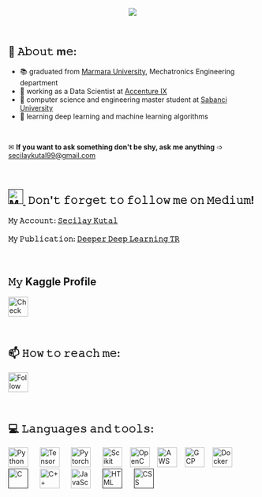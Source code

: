 
<!---
seccily/seccily is a ✨ special ✨ repository because its `README.md` (this file) appears on your GitHub profile.
You can click the Preview link to take a look at your changes.
--->

<p align="center"><img src="https://user-images.githubusercontent.com/52993055/119868358-9e931080-bf27-11eb-97f8-d7f7e734ecec.gif" /></p>
<p>&nbsp;</p>

## :book: 𝙰𝚋𝚘𝚞𝚝 m𝚎:
- 📚 graduated from [Marmara University](https://www.marmara.edu.tr/en), Mechatronics Engineering department
- 💼 working as a Data Scientist at [Accenture IX](https://www.accenture.com/ch-en/careers/explore-careers/area-of-interest/turkey-careers) 
- 🎒 computer science and engineering master student at [Sabanci University](https://www.sabanciuniv.edu/en)
- 🌱 learning deep learning and machine learning algorithms 
<p>&nbsp;</p>

✉ **If you want to ask something don't be shy, ask me anything** ➩ secilaykutal99@gmail.com
<p>&nbsp;</p>

## [<img src="https://simpleicons.org/icons/medium.svg" title="Medium" width="30" height="30"/>&nbsp;]() 𝙳𝚘𝚗'𝚝 𝚏𝚘𝚛𝚐𝚎𝚝 𝚝𝚘 𝚏𝚘𝚕𝚕𝚘𝚠 𝚖𝚎 𝚘𝚗 𝙼𝚎𝚍𝚒𝚞𝚖!

#### 𝙼𝚢 𝙰𝚌𝚌𝚘𝚞𝚗𝚝: <a href="https://secilaykutal.medium.com/" target="_blank"> 𝚂𝚎𝚌𝚒𝚕𝚊𝚢 𝙺𝚞𝚝𝚊𝚕 </a>
 
#### 𝙼𝚢 𝙿𝚞𝚋𝚕𝚒𝚌𝚊𝚝𝚒𝚘𝚗: <a href="https://medium.com/deeper-deep-learning-tr" target="_blank"> 𝙳𝚎𝚎𝚙𝚎𝚛 𝙳𝚎𝚎𝚙 𝙻𝚎𝚊𝚛𝚗𝚒𝚗𝚐 𝚃𝚁 </a>
<p>&nbsp;</p>

## 𝙼𝚢 Kaggle Profile
[<img src="https://simpleicons.org/icons/kaggle.svg" height="40em" align="center" title="Check out my profile"/>](https://www.kaggle.com/secilaykutal)
<p>&nbsp;</p>


## 📫 𝙷𝚘𝚠 𝚝𝚘 𝚛𝚎𝚊𝚌𝚑 𝚖𝚎:
[<img src="https://images.icon-icons.com/2428/PNG/512/linkedin_black_logo_icon_147114.png" height="40em" align="center" title="Follow me on LinkedIn"/>](https://www.linkedin.com/in/secilaykutal/)
<p>&nbsp;</p>

## 💻 𝙻𝚊𝚗𝚐𝚞𝚊𝚐𝚎𝚜 𝚊𝚗𝚍 𝚝𝚘𝚘𝚕𝚜:

[<img src="https://simpleicons.org/icons/python.svg" title="Python" width="40" height="40"/>](https://www.python.org/)&nbsp;	&nbsp;	&nbsp;
[<img src="https://simpleicons.org/icons/tensorflow.svg" title="TensorFlow" width="40" height="40"/>](https://www.tensorflow.org/)&nbsp;	&nbsp;	&nbsp;
[<img src="https://simpleicons.org/icons/pytorch.svg" title="Pytorch" width="40" height="40"/>](https://pytorch.org/)&nbsp; &nbsp; &nbsp;
[<img src="https://simpleicons.org/icons/scikitlearn.svg" title="Scikit Learn" width="40" height="40"/>](https://scikit-learn.org/stable/)&nbsp;&nbsp;&nbsp;
[<img src="https://simpleicons.org/icons/opencv.svg" title="OpenCV" width="40" height="40"/>](https://opencv.org/)&nbsp;&nbsp;&nbsp;
[<img src="https://simpleicons.org/icons/amazonwebservices.svg" title="AWS" width="40" height="40"/>](https://opencv.org/)&nbsp;&nbsp;&nbsp;
[<img src="https://simpleicons.org/icons/googlecloud.svg" title="GCP" width="40" height="40"/>](https://opencv.org/)&nbsp;&nbsp;&nbsp;
[<img src="https://simpleicons.org/icons/docker.svg" title="Docker" width="40" height="40"/>](https://opencv.org/)&nbsp;&nbsp;&nbsp;
[<img src="https://simpleicons.org/icons/c.svg" title="C" width="40" height="40"/></a>]()&nbsp;	&nbsp;	&nbsp;
[<img src="https://simpleicons.org/icons/cplusplus.svg" title="C++" width="40" height="40"/>](https://www.cplusplus.com/)&nbsp;	&nbsp;	&nbsp;
[<img src="https://simpleicons.org/icons/javascript.svg" title="JavaScript" width="40" height="40"/>](https://www.javascript.com/)&nbsp;	&nbsp;	&nbsp;
[<img src="https://simpleicons.org/icons/html5.svg" title="HTML" width="40" height="40"/>]()&nbsp;	&nbsp;	&nbsp;
[<img src="https://simpleicons.org/icons/css3.svg" title="CSS" width="40" height="40"/>]()

 
